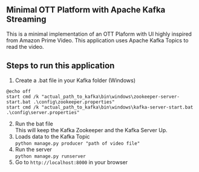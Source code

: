 ## Minimal OTT Platform with Apache Kafka Streaming
This is a minimal implementation of an OTT Plaform with UI highly inspired from Amazon Prime Video. This application uses Apache Kafka Topics to read the video.

## Steps to run this application 
1. Create a .bat file in your Kafka folder (Windows)
```
@echo off
start cmd /k "actual_path_to_kafka\bin\windows\zookeeper-server-start.bat .\config\zookeeper.properties"
start cmd /k "actual_path_to_kafka\bin\windows\kafka-server-start.bat .\config\server.properties"
```
2. Run the bat file  
      This will keep the Kafka Zookeeper and the Kafka Server Up.
3. Loads data to the Kafka Topic  
`python manage.py producer "path of video file" `
4. Run the server  
`python manage.py runserver`
5. Go to `http://localhost:8000` in your browser
